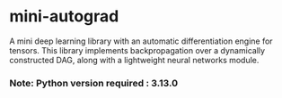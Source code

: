 # mini-autograd
A mini deep learning library with an automatic differentiation engine for tensors. This library implements backpropagation over a dynamically constructed DAG, along with a lightweight neural networks module.

### Note: Python version required : 3.13.0
